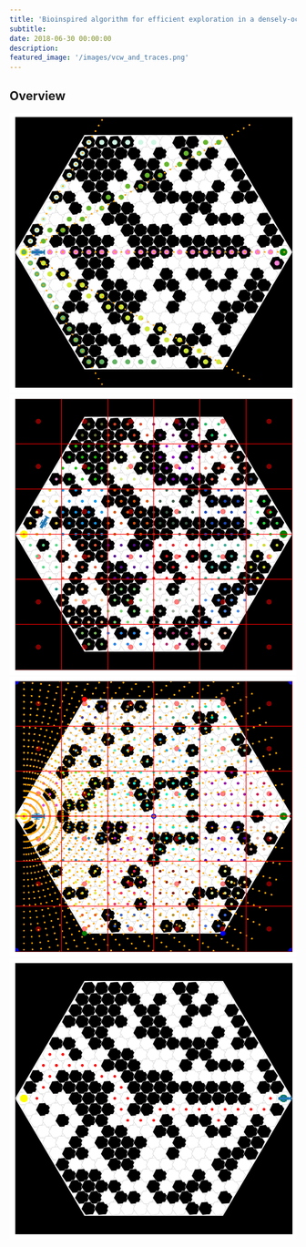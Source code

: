 ```yaml
---
title: 'Bioinspired algorithm for efficient exploration in a densely-occluded environment'
subtitle:
date: 2018-06-30 00:00:00
description:
featured_image: '/images/vcw_and_traces.png'
---
```


## Overview

<div class="gallery" data-columns="2">
    <img src="../images/example_of_ray_tracing_5rays.png">
    <img src="../images/patches.png">
    <img src="../images/update2.png">
    <img src="../images/fixins_44steps.png">
</div>